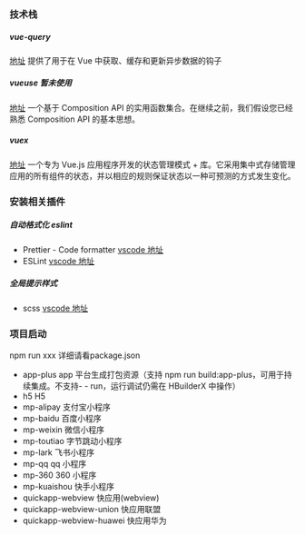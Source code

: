 <h3>技术栈</h3>
<h5>vue-query</h5>

[地址](https://vue-query.vercel.app/#/) 提供了用于在 Vue 中获取、缓存和更新异步数据的钩子

<h5>vueuse 暂未使用</h5>

[地址](https://github.com/vueuse/vueuse) 一个基于 Composition API 的实用函数集合。在继续之前，我们假设您已经熟悉 Composition API 的基本思想。

<h5>vuex</h5>

[地址](https://next.vuex.vuejs.org/zh/index.html) 一个专为 Vue.js 应用程序开发的状态管理模式 + 库。它采用集中式存储管理应用的所有组件的状态，并以相应的规则保证状态以一种可预测的方式发生变化。

<h3>安装相关插件</h3>

<h5>自动格式化 eslint</h5>

- Prettier - Code formatter [vscode 地址](https://marketplace.visualstudio.com/items?itemName=esbenp.prettier-vscode)
- ESLint [vscode 地址](https://marketplace.visualstudio.com/items?itemName=dbaeumer.vscode-eslint)

<h5>全局提示样式</h5>

- scss [vscode 地址](https://marketplace.visualstudio.com/items?itemName=mrmlnc.vscode-scss)

<h3>项目启动</h3>
npm run xxx 详细请看package.json

- app-plus app 平台生成打包资源（支持 npm run build:app-plus，可用于持续集成。不支持- - run，运行调试仍需在 HBuilderX 中操作）
- h5 H5
- mp-alipay 支付宝小程序
- mp-baidu 百度小程序
- mp-weixin 微信小程序
- mp-toutiao 字节跳动小程序
- mp-lark 飞书小程序
- mp-qq qq 小程序
- mp-360 360 小程序
- mp-kuaishou 快手小程序
- quickapp-webview 快应用(webview)
- quickapp-webview-union 快应用联盟
- quickapp-webview-huawei 快应用华为
